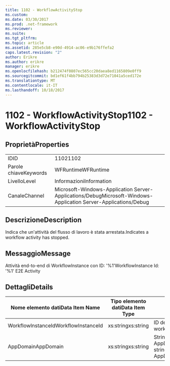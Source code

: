 ```yaml
---
title: 1102 - WorkflowActivityStop
ms.custom: 
ms.date: 03/30/2017
ms.prod: .net-framework
ms.reviewer: 
ms.suite: 
ms.tgt_pltfrm: 
ms.topic: article
ms.assetid: 285e5cb8-e90d-4914-ac06-e9b176ffefa2
caps.latest.revision: "2"
author: Erikre
ms.author: erikre
manager: erikre
ms.openlocfilehash: b212474f0807ec565cc20daea8ed1165809e0ff9
ms.sourcegitcommit: bd1ef61f4bb794b25383d3d72e71041a5ced172e
ms.translationtype: MT
ms.contentlocale: it-IT
ms.lasthandoff: 10/18/2017
---
```

# <a name="1102---workflowactivitystop"></a><span data-ttu-id="a2a2a-102">1102 - WorkflowActivityStop</span><span class="sxs-lookup"><span data-stu-id="a2a2a-102">1102 - WorkflowActivityStop</span></span>
## <a name="properties"></a><span data-ttu-id="a2a2a-103">Proprietà</span><span class="sxs-lookup"><span data-stu-id="a2a2a-103">Properties</span></span>  
  
|||  
|-|-|  
|<span data-ttu-id="a2a2a-104">ID</span><span class="sxs-lookup"><span data-stu-id="a2a2a-104">ID</span></span>|<span data-ttu-id="a2a2a-105">1102</span><span class="sxs-lookup"><span data-stu-id="a2a2a-105">1102</span></span>|  
|<span data-ttu-id="a2a2a-106">Parole chiave</span><span class="sxs-lookup"><span data-stu-id="a2a2a-106">Keywords</span></span>|<span data-ttu-id="a2a2a-107">WFRuntime</span><span class="sxs-lookup"><span data-stu-id="a2a2a-107">WFRuntime</span></span>|  
|<span data-ttu-id="a2a2a-108">Livello</span><span class="sxs-lookup"><span data-stu-id="a2a2a-108">Level</span></span>|<span data-ttu-id="a2a2a-109">Informazioni</span><span class="sxs-lookup"><span data-stu-id="a2a2a-109">Information</span></span>|  
|<span data-ttu-id="a2a2a-110">Canale</span><span class="sxs-lookup"><span data-stu-id="a2a2a-110">Channel</span></span>|<span data-ttu-id="a2a2a-111">Microsoft-Windows-Application Server-Applications/Debug</span><span class="sxs-lookup"><span data-stu-id="a2a2a-111">Microsoft-Windows-Application Server-Applications/Debug</span></span>|  
  
## <a name="description"></a><span data-ttu-id="a2a2a-112">Descrizione</span><span class="sxs-lookup"><span data-stu-id="a2a2a-112">Description</span></span>  
 <span data-ttu-id="a2a2a-113">Indica che un'attività del flusso di lavoro è stata arrestata.</span><span class="sxs-lookup"><span data-stu-id="a2a2a-113">Indicates a workflow activity has stopped.</span></span>  
  
## <a name="message"></a><span data-ttu-id="a2a2a-114">Messaggio</span><span class="sxs-lookup"><span data-stu-id="a2a2a-114">Message</span></span>  
 <span data-ttu-id="a2a2a-115">Attività end-to-end di WorkflowInstance con ID: '%1'</span><span class="sxs-lookup"><span data-stu-id="a2a2a-115">WorkflowInstance Id: '%1' E2E Activity</span></span>  
  
## <a name="details"></a><span data-ttu-id="a2a2a-116">Dettagli</span><span class="sxs-lookup"><span data-stu-id="a2a2a-116">Details</span></span>  
  
|<span data-ttu-id="a2a2a-117">Nome elemento dati</span><span class="sxs-lookup"><span data-stu-id="a2a2a-117">Data Item Name</span></span>|<span data-ttu-id="a2a2a-118">Tipo elemento dati</span><span class="sxs-lookup"><span data-stu-id="a2a2a-118">Data Item Type</span></span>|<span data-ttu-id="a2a2a-119">Descrizione</span><span class="sxs-lookup"><span data-stu-id="a2a2a-119">Description</span></span>|  
|--------------------|--------------------|-----------------|  
|<span data-ttu-id="a2a2a-120">WorkflowInstanceId</span><span class="sxs-lookup"><span data-stu-id="a2a2a-120">WorkflowInstanceId</span></span>|<span data-ttu-id="a2a2a-121">xs:string</span><span class="sxs-lookup"><span data-stu-id="a2a2a-121">xs:string</span></span>|<span data-ttu-id="a2a2a-122">ID dell'istanza del flusso di lavoro.</span><span class="sxs-lookup"><span data-stu-id="a2a2a-122">The workflow instance id.</span></span>|  
|<span data-ttu-id="a2a2a-123">AppDomain</span><span class="sxs-lookup"><span data-stu-id="a2a2a-123">AppDomain</span></span>|<span data-ttu-id="a2a2a-124">xs:string</span><span class="sxs-lookup"><span data-stu-id="a2a2a-124">xs:string</span></span>|<span data-ttu-id="a2a2a-125">Stringa restituita da AppDomain.CurrentDomain.FriendlyName.</span><span class="sxs-lookup"><span data-stu-id="a2a2a-125">The string returned by AppDomain.CurrentDomain.FriendlyName.</span></span>|
